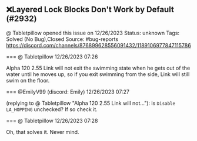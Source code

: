 ## ❌Layered Lock Blocks Don't Work by Default (#2932)
@ Tabletpillow opened this issue on 12/26/2023
Status: unknown
Tags: Solved (No Bug),Closed
Source: #bug-reports https://discord.com/channels/876899628556091432/1189106977847115786


=== @ Tabletpillow 12/26/2023 07:26

Alpha 120 2.55
Link will not exit the swimming state when he gets out of the water until he moves up, so if you exit swimming from the side, Link will still swim on the floor.

=== @EmilyV99 (discord: Emily) 12/26/2023 07:27

(replying to @ Tabletpillow "Alpha 120 2.55
Link will not…"): is `Disable LA_HOPPING` unchecked? If so check it.

=== @ Tabletpillow 12/26/2023 07:28

Oh, that solves it. Never mind.
